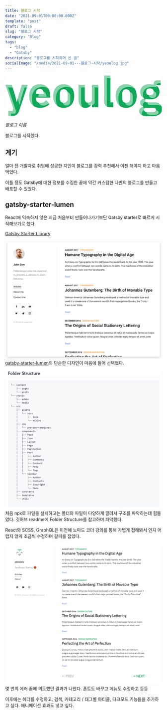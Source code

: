 ```yaml
---
title: 블로그 시작
date: "2021-09-01T00:00:00.000Z"
template: "post"
draft: false
slug: "블로그 시작"
category: "Blog"
tags:
  - "blog"
  - "Gatsby"
description: "블로그를 시작하며 쓴 글"
socialImage: "/media/2021-09-01---블로그-시작/yeoulog.jpg"
---
```


![yeoulog.jpg](/media/2021-09-01---블로그-시작/yeoulog.jpg)

_블로그 이름_

블로그를 시작했다.

## 계기

얼마 전 개발자로 취업에 성공한 지인이 블로그를 강력 추천해서 이젠 해야지 하고 마음먹었다.

이틀 정도 Gatsby에 대한 정보를 수집한 끝에 약간 커스텀한 나만의 블로그를 만들고 배포할 수 있었다.

## gatsby-starter-lumen

React에 익숙하지 않은 지금 처음부터 만들어나가기보단 Gatsby starter로 빠르게 시작해보기로 했다.

[Gatsby Starter Library](https://www.gatsbyjs.com/starters-next)

![gatsby-starter-lumen.PNG](/media/2021-09-01---블로그-시작/gatsby-starter-lumen.PNG)
[gatsby-starter-lumen](https://www.gatsbyjs.com/starters/alxshelepenok/gatsby-starter-lumen)의 단순한 디자인이 마음에 들어 선택했다.

![folder-structure.PNG](/media/2021-09-01---블로그-시작/folder-structure.PNG)
처음 npx로 파일을 설치하고는 폴더와 파일이 다양하게 깔려서 구조를 파악하는데 힘들었다. 깃허브 readme에 Folder Structure를 참고하며 파악했다.

React와 SCSS, GraphQL은 이전에 노마드 코더 강의를 통해 가볍게 접해봐서 인지 어렵지 않게 조금씩 수정하며 갈피를 잡았다.

![first.PNG](/media/2021-09-01---블로그-시작/first.PNG)
몇 번의 에러 끝에 의도했던 결과가 나왔다. 폰트도 바꾸고 메뉴도 수정하고 등등

이후에는 헤더를 수정하고, 검색, 카테고리 / 태그별 아티클, 다크모드 기능들을 추가하고 싶다. 애니메이션 효과도 넣고 싶다.

